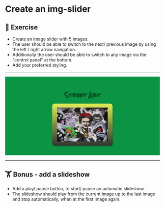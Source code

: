 # Create an img-slider


## :cartwheeling: Exercise

- Create an image slider with 5 images.
- The user should be able to switch to the next/ previous image by using the left / right arrow navigation.
- Additionally the user should be able to switch to any image via the "control panel" at the bottom.
- Add your preferred styling.

---

![](img-slider.gif)

---
## :weight_lifting: Bonus - add a slideshow

- Add a play/ pause button, to start/ pause an automatic slideshow.
- The slideshow should play from the current image up to the last image and stop automatically, when at the first image again.



